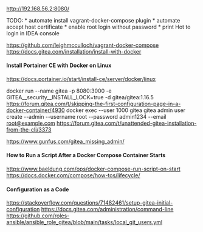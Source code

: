 ####
http://192.168.56.2:8080/

TODO:
    * automate install vagrant-docker-compose plugin
    * automate accept host certificate
    * enable root login without password
    * print Hot to login in IDEA console
    
https://github.com/leighmcculloch/vagrant-docker-compose
https://docs.gitea.com/installation/install-with-docker

#### Install Portainer CE with Docker on Linux
https://docs.portainer.io/start/install-ce/server/docker/linux

docker run --name gitea -p 8080:3000 -e GITEA__security__INSTALL_LOCK=true -d gitea/gitea:1.16.5
https://forum.gitea.com/t/skipping-the-first-configuration-page-in-a-docker-container/4930
docker exec --user 1000 gitea gitea admin user create --admin --username root --password admin1234 --email root@example.com
https://forum.gitea.com/t/unattended-gitea-installation-from-the-cli/3373

https://www.gunfus.com/gitea_missing_admin/

#### How to Run a Script After a Docker Compose Container Starts
https://www.baeldung.com/ops/docker-compose-run-script-on-start
https://docs.docker.com/compose/how-tos/lifecycle/

#### Configuration as a Code
https://stackoverflow.com/questions/71482461/setup-gitea-initial-configuration
https://docs.gitea.com/administration/command-line
https://github.com/roles-ansible/ansible_role_gitea/blob/main/tasks/local_git_users.yml